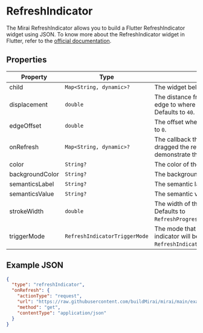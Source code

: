 # RefreshIndicator

The Mirai RefreshIndicator allows you to build a Flutter RefreshIndicator widget using JSON.
To know more about the RefreshIndicator widget in Flutter, refer to the [official documentation](https://api.flutter.dev/flutter/material/RefreshIndicator-class.html).

## Properties

| Property        | Type                          | Description                                                                                                                              |
|-----------------|-------------------------------|------------------------------------------------------------------------------------------------------------------------------------------|
| child           | `Map<String, dynamic>?`       | The widget below this widget in the tree.                                                                                                |
| displacement    | `double`                      | The distance from the child's top or bottom edge to where the refresh indicator starts. Defaults to `40`.                                |
| edgeOffset      | `double`                      | The offset where the indicator starts. Defaults to `0`.                                                                                  |
| onRefresh       | `Map<String, dynamic>?`       | The callback that is called when the user has dragged the refresh indicator far enough to demonstrate that they want the app to refresh. |
| color           | `String?`                     | The color of the refresh indicator.                                                                                                      |
| backgroundColor | `String?`                     | The background color of the refresh indicator.                                                                                           |
| semanticsLabel  | `String?`                     | The semantic label for the refresh indicator.                                                                                            |
| semanticsValue  | `String?`                     | The semantic value for the refresh indicator.                                                                                            |
| strokeWidth     | `double`                      | The width of the refresh indicator's stroke. Defaults to `RefreshProgressIndicator.defaultStrokeWidth`.                                  |
| triggerMode     | `RefreshIndicatorTriggerMode` | The mode that controls when the refresh indicator will be triggered. Defaults to `RefreshIndicatorTriggerMode.onEdge`.                   |

## Example JSON

```json
{
  "type": "refreshIndicator",
  "onRefresh": {
    "actionType": "request",
    "url": "https://raw.githubusercontent.com/buildMirai/mirai/main/examples/mirai_gallery/assets/json/list_view_example.json",
    "method": "get",
    "contentType": "application/json"
  }
}
```